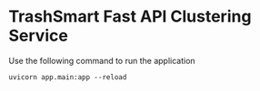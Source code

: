 # TrashSmart Fast API Clustering Service

Use the following command to run the application

`uvicorn app.main:app --reload`
